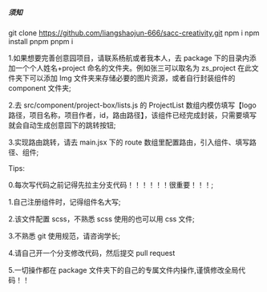 ##### 须知

git clone <https://github.com/liangshaojun-666/sacc-creativity.git>
npm i
npm install pnpm
pnpm i

1.如果想要完善创意园项目，请联系杨航或者我本人，去 package 下的目录内添加一个个人姓名+project 命名的文件夹。例如张三可以取名为 zs_project 在此文件夹下可以添加 Img 文件夹来存储必要的图片资源，或者自行封装组件的 component 文件夹;

2.去 src/component/project-box/lists.js 的 ProjectList 数组内模仿填写【logo 路径，项目名称，项目作者，id，路由路径】，该组件已经完成封装，只需要填写就会自动生成创意园下的跳转按钮;

3.实现路由跳转，请去 main.jsx 下的 route 数组里配置路由，引入组件、填写路径、组件;

Tips:

0.每次写代码之前记得先拉主分支代码！！！！！！很重要！！！;

1.自己注册组件时，记得组件名大写;

2.该文件配置 scss，不熟悉 scss 使用的也可以用 css 文件;

3.不熟悉 git 使用规范，请咨询学长;

4.请自己开一个分支修改代码，然后提交 pull request

5.一切操作都在 package 文件夹下的自己的专属文件内操作,谨慎修改全局代码！！
